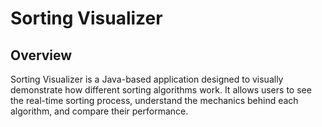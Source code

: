 <h1>Sorting Visualizer</h1>
<h2>Overview</h2>
Sorting Visualizer is a Java-based application designed to visually demonstrate how different sorting algorithms work. It allows users to see the real-time sorting process, understand the mechanics behind each algorithm, and compare their performance.
